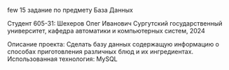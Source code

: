 few
15 задание по предмету База Данных

Студент 605-31:
Шехеров Олег Иванович Сургутский государственный университет, кафедра автоматики и компьютерных систем, 2024

Описание проекта:
Сделать базу данных содержащую информацию о способах приготовления различных блюд и их ингредиентах. Использованная технология: MySQL
